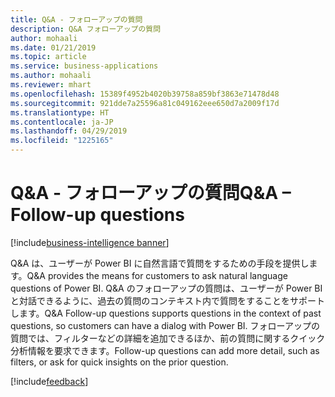 ```yaml
---
title: Q&A - フォローアップの質問
description: Q&A フォローアップの質問
author: mohaali
ms.date: 01/21/2019
ms.topic: article
ms.service: business-applications
ms.author: mohaali
ms.reviewer: mhart
ms.openlocfilehash: 15389f4952b4020b39758a859bf3863e71478d48
ms.sourcegitcommit: 921dde7a25596a81c049162eee650d7a2009f17d
ms.translationtype: HT
ms.contentlocale: ja-JP
ms.lasthandoff: 04/29/2019
ms.locfileid: "1225165"
---
```

# <a name="qa--follow-up-questions"></a><span data-ttu-id="c37db-103">Q&A - フォローアップの質問</span><span class="sxs-lookup"><span data-stu-id="c37db-103">Q&A – Follow-up questions</span></span>
[!include[business-intelligence banner](../../../includes/business-intelligence.md)]


<span data-ttu-id="c37db-104">Q&A は、ユーザーが Power BI に自然言語で質問をするための手段を提供します。</span><span class="sxs-lookup"><span data-stu-id="c37db-104">Q&A provides the means for customers to ask natural language questions of Power BI.</span></span> <span data-ttu-id="c37db-105">Q&A のフォローアップの質問は、ユーザーが Power BI と対話できるように、過去の質問のコンテキスト内で質問をすることをサポートします。</span><span class="sxs-lookup"><span data-stu-id="c37db-105">Q&A Follow-up questions supports questions in the context of past questions, so customers can have a dialog with Power BI.</span></span> <span data-ttu-id="c37db-106">フォローアップの質問では、フィルターなどの詳細を追加できるほか、前の質問に関するクイック分析情報を要求できます。</span><span class="sxs-lookup"><span data-stu-id="c37db-106">Follow-up questions can add more detail, such as filters, or ask for quick insights on the prior question.</span></span>

[!include[feedback](../../includes/service-feedback.md)]